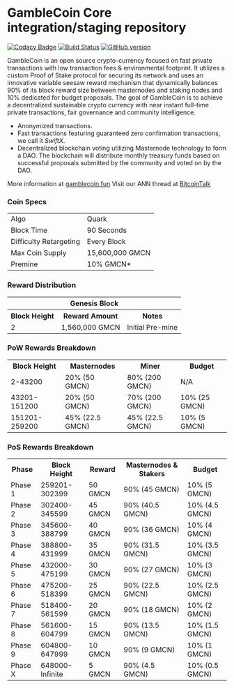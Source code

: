 GambleCoin Core integration/staging repository
=====================================

[![Codacy Badge](https://api.codacy.com/project/badge/Grade/ffd48c6acd3a4fe1a1dbae5c5bcb3f2e)](https://app.codacy.com/app/CineXMike/GambleCoin?utm_source=github.com&utm_medium=referral&utm_content=GambleCoin-Project/GambleCoin&utm_campaign=Badge_Grade_Dashboard)
[![Build Status](https://travis-ci.org/GambleCoin-Project/GambleCoin.svg?branch=master)](https://travis-ci.org/GambleCoin-Project/GambleCoin) [![GitHub version](https://badge.fury.io/gh/GambleCoin-Project%2Fgamblecoin.svg)](https://badge.fury.io/gh/GambleCoin-Project%2Fgamblecoin)

GambleCoin is an open source crypto-currency focused on fast private transactions with low transaction fees & environmental footprint.  It utilizes a custom Proof of Stake protocol for securing its network and uses an innovative variable seesaw reward mechanism that dynamically balances 90% of its block reward size between masternodes and staking nodes and 10% dedicated for budget proposals. The goal of GambleCoin is to achieve a decentralized sustainable crypto currency with near instant full-time private transactions, fair governance and community intelligence.
- Anonymized transactions.
- Fast transactions featuring guaranteed zero confirmation transactions, we call it _SwiftX_.
- Decentralized blockchain voting utilizing Masternode technology to form a DAO. The blockchain will distribute monthly treasury funds based on successful proposals submitted by the community and voted on by the DAO.

More information at [gamblecoin.fun](http://www.gamblecoin.fun) Visit our ANN thread at [BitcoinTalk](https://bitcointalk.org/index.php?topic=3256681.0)

### Coin Specs
<table>
<tr><td>Algo</td><td>Quark</td></tr>
<tr><td>Block Time</td><td>90 Seconds</td></tr>
<tr><td>Difficulty Retargeting</td><td>Every Block</td></tr>
<tr><td>Max Coin Supply</td><td>15,600,000 GMCN</td></tr>
<tr><td>Premine</td><td>10% GMCN*</td></tr>
</table>

### Reward Distribution

<table>
<th colspan=4>Genesis Block</th>
<tr><th>Block Height</th><th>Reward Amount</th><th>Notes</th></tr>
<tr><td>2</td><td>1,560,000 GMCN</td><td>Initial Pre-mine</td></tr>
</table>

### PoW Rewards Breakdown

<table>
<th>Block Height</th><th>Masternodes</th><th>Miner</th><th>Budget</th>
<tr><td>2-43200</td><td>20% (50 GMCN)</td><td>80% (200 GMCN)</td><td>N/A</td></tr>
<tr><td>43201-151200</td><td>20% (50 GMCN)</td><td>70% (200 GMCN)</td><td>10% (25 GMCN)</td></tr>
<tr><td>151201-259200</td><td>45% (22.5 GMCN)</td><td>45% (22.5 GMCN)</td><td>10% (5 GMCN)</td></tr>
</table>

### PoS Rewards Breakdown

<table>
<th>Phase</th><th>Block Height</th><th>Reward</th><th>Masternodes & Stakers</th><th>Budget</th>
<tr><td>Phase 1</td><td>259201-302399</td><td>50 GMCN</td><td>90% (45 GMCN)</td><td>10% (5 GMCN)</td></tr>
<tr><td>Phase 2</td><td>302400-345599</td><td>45 GMCN</td><td>90% (40.5 GMCN)</td><td>10% (4.5 GMCN)</td></tr>
<tr><td>Phase 3</td><td>345600-388799</td><td>40 GMCN</td><td>90% (36 GMCN)</td><td>10% (4 GMCN)</td></tr>
<tr><td>Phase 4</td><td>388800-431999</td><td>35 GMCN</td><td>90% (31.5 GMCN)</td><td>10% (3.5 GMCN)</td></tr>
<tr><td>Phase 5</td><td>432000-475199</td><td>30 GMCN</td><td>90% (27 GMCN)</td><td>10% (3 GMCN)</td></tr>
<tr><td>Phase 6</td><td>475200-518399</td><td>25 GMCN</td><td>90% (22.5 GMCN)</td><td>10% (2.5 GMCN)</td></tr>
<tr><td>Phase 7</td><td>518400-561599</td><td>20 GMCN</td><td>90% (18 GMCN)</td><td>10% (2 GMCN)</td></tr>
<tr><td>Phase 8</td><td>561600-604799</td><td>15 GMCN</td><td>90% (13.5 GMCN)</td><td>10% (1.5 GMCN)</td></tr>
<tr><td>Phase 9</td><td>604800-647999</td><td>10 GMCN</td><td>90% (9 GMCN)</td><td>10% (1 GMCN)</td></tr>
<tr><td>Phase X</td><td>648000-Infinite</td><td>5 GMCN</td><td>90% (4.5 GMCN)</td><td>10% (0.5 GMCN)</td></tr>
</table>
